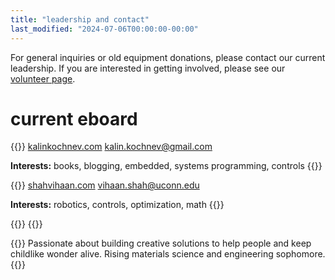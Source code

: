 ```yaml
---
title: "leadership and contact"
last_modified: "2024-07-06T00:00:00-00:00"
---
```

For general inquiries or old equipment donations, please contact our current leadership. If you are interested in getting involved, please see our [volunteer page](/volunteer). 

# current eboard
{{<officer image="images/kalin.png" name="kalin kochnev" position="president/co-founder">}}
[kalinkochnev.com](https://kalinkochnev.com)
[kalin.kochnev@gmail.com](mailto:kalin.kochnev@gmail.com)

**Interests:** books, blogging, embedded, systems programming, controls
{{</officer>}}

{{<officer image="images/vihaan-profile.png" name="vihaan shah" position="vice-president/co-founder">}}
[shahvihaan.com](https://shahvihaan.com)
[vihaan.shah@uconn.edu](mailto:vihaan.shah@uconn.edu)

**Interests:** robotics, controls, optimization, math
{{</officer>}}


{{<officer image="images/kalin.png" name="aiden pringle" position="treasurer">}}
{{</officer>}}

{{<officer image="images/johnmichael-profile.png" name="john michael" position="secretary">}}
Passionate about building creative solutions to help people and keep childlike wonder alive. Rising materials science and engineering sophomore.
{{</officer>}}






